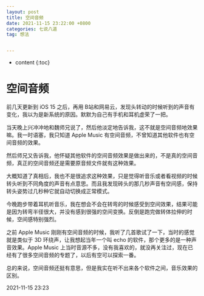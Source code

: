 ```yaml
---
layout: post
title: 空间音频
date: 2021-11-15 23:22:00 +0800
categories: 七说八道
tag: 想法


---
```


* content
{:toc}




# 空间音频

前几天更新到 iOS 15 之后，再用 B站和网易云，发现头转动的时候听到的声音有变化，我以为是新系统的原因。默默为自己有手机和耳机虚荣了一把。

当天晚上兴冲冲地和魏师兄说了，然后他淡定地告诉我，这不就是空间音频地效果嘛。我一时语塞，我只知道 Apple Music 有空间音频，不曾知道其他软件也有空间音频的效果。

然后师兄又告诉我，他怀疑其他软件的空间音频效果是做出来的，不是真的空间音频，真正的空间音频还是需要原音频文件就有这种效果。

大概知道了真相后，我也不是很追求这种效果，只是觉得听音乐或者看视频的时候转头听到不同角度的声音有点意思。而且我发现砖头的那几秒声音有空间感，保持转头姿势过几秒种它就自动切换成正常模式。

今晚跑步带着耳机听音乐，我在想会不会在转弯的时候感受到空间效果，结果可能是因为转弯半径很大，并没有感到很强的空间变换。反倒是跑完做转体拉伸的时候，空间感特别强烈。

之前 Apple Music 刚刚有空间音频的时候，我听了几首歌试了一下，当时的感觉就是类似于 3D 环绕声，让我想起当年一个叫 echo 的软件，那个更多的是一种声音效果。Apple Music 上当时音源不多，没有我喜欢的，就没再关注过，现在已经有了很多空间音频的专题了，以后有空可以探索一番。

总的来说，空间音频还挺有意思，但是我实在听不出来各个软件之间，音乐效果的区别。

2021-11-15 23:23